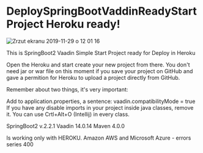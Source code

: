 # DeploySpringBootVaddinReadyStartProject Heroku ready!

![Zrzut ekranu 2019-11-29 o 12 01 16](https://user-images.githubusercontent.com/34181847/69864963-5ba79c80-12a0-11ea-868e-022ef10723ad.png)

This is SpringBoot2 Vaadin Simple Start Project ready for Deploy in Heroku 

Open the Heroku and start create your new project from there. You don't need jar or war file on this moment if you save your project on GitHub and gave a permition for Heroku to upload a project directly from GitHub.

Remember about two things, it's very important:

Add to application.properties, a sentence: vaadin.compatibilityMode = true
If you have any disable imports in your project inside java classes, remove it. You can use Crtl+Alt+O (Intellij) in every class.


SpringBoot2 v.2.2.1
Vaadin 14.0.14
Maven 4.0.0

Is working only with HEROKU.
Amazon AWS and Microsoft Azure - errors series 400
